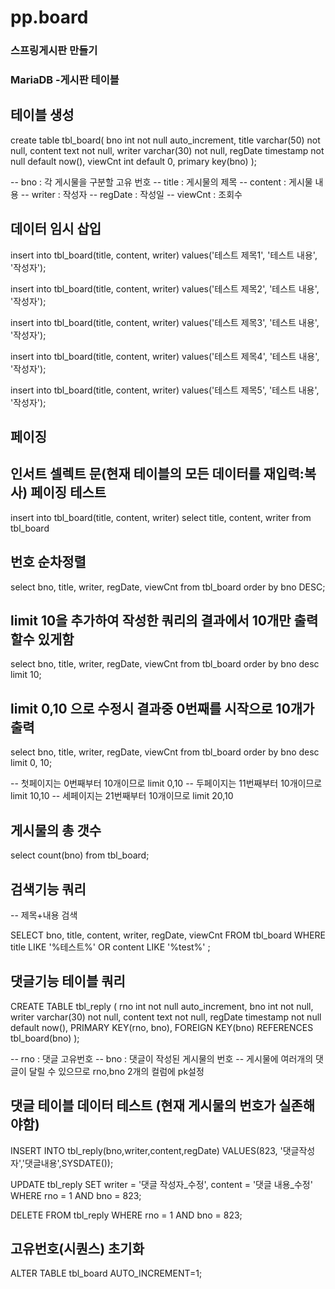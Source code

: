 # pp.board

### 스프링게시판 만들기
### MariaDB -게시판 테이블

## 테이블 생성
  create table tbl_board(
  bno int not null auto_increment,
  title varchar(50) not null,
  content text not null,
  writer varchar(30) not null,
  regDate timestamp not null default now(),
  viewCnt int default 0,
  primary key(bno)
  );

  -- bno : 각 게시물을 구분할 고유 번호
  -- title : 게시물의 제목
  -- content : 게시물 내용
  -- writer : 작성자
  -- regDate : 작성일
  -- viewCnt : 조회수

## 데이터 임시 삽입 
  insert into tbl_board(title, content, writer)
  values('테스트 제목1', '테스트 내용', '작성자');

  insert into tbl_board(title, content, writer)
  values('테스트 제목2', '테스트 내용', '작성자');

  insert into tbl_board(title, content, writer)
  values('테스트 제목3', '테스트 내용', '작성자');

  insert into tbl_board(title, content, writer)
  values('테스트 제목4', '테스트 내용', '작성자');

  insert into tbl_board(title, content, writer) 
  values('테스트 제목5', '테스트 내용', '작성자');

## 페이징

## 인서트 셀렉트 문(현재 테이블의 모든 데이터를 재입력:복사) 페이징 테스트 

  insert into tbl_board(title, content, writer)
  select title, content, writer from tbl_board
  
## 번호 순차정렬

  select 
  bno, title, writer, regDate, viewCnt
  from tbl_board
  order by bno DESC;

## limit 10을 추가하여 작성한 쿼리의 결과에서 10개만 출력할수 있게함

  select 
  bno, title, writer, regDate, viewCnt
  from tbl_board
  order by bno desc
  limit 10;
 
## limit 0,10 으로 수정시 결과중 0번째를 시작으로 10개가 출력 

  select 
  bno, title, writer, regDate, viewCnt
  from tbl_board
  order by bno desc
  limit 0, 10;

  -- 첫페이지는 0번째부터 10개이므로 limit 0,10
  -- 두페이지는 11번째부터 10개이므로 limit 10,10
  -- 세페이지는 21번째부터 10개이므로 limit 20,10

## 게시물의 총 갯수

  select count(bno) from tbl_board;

## 검색기능 쿼리 
  -- 제목+내용 검색

  SELECT 
  bno, title, content, writer, regDate, viewCnt
  FROM tbl_board
  WHERE title LIKE '%테스트%'
  OR content LIKE '%test%' ;

## 댓글기능 테이블 쿼리
  CREATE TABLE tbl_reply (
  rno         int             not null auto_increment,
  bno         int             not null,
  writer     varchar(30) not null,
  content     text             not null,
  regDate     timestamp     not null default now(),
  PRIMARY KEY(rno, bno),
  FOREIGN KEY(bno) REFERENCES tbl_board(bno)
  );

  -- rno : 댓글 고유번호
  -- bno : 댓글이 작성된 게시물의 번호
  -- 게시물에 여러개의 댓글이 달릴 수 있으므로 rno,bno 2개의 컬럼에 pk설정
 
## 댓글 테이블 데이터 테스트 (현재 게시물의 번호가 실존해야함)
  INSERT INTO tbl_reply(bno,writer,content,regDate)
  VALUES(823, '댓글작성자','댓글내용',SYSDATE());

  UPDATE tbl_reply SET
  writer = '댓글 작성자_수정',
  content = '댓글 내용_수정'
  WHERE rno = 1 
  AND bno = 823;

  DELETE FROM tbl_reply 
  WHERE rno = 1
  AND bno = 823;

## 고유번호(시퀀스) 초기화
  ALTER TABLE tbl_board AUTO_INCREMENT=1;
